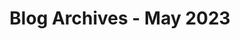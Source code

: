 ---
layout: category
title: "Blog Archives - May 2023" 
category: "year-2023"
lang: en
permalink: '/category/2023/05/'
pagination:
    enabled: true
    category: ["year-2023", "month-05"]
    permalink: /page/:num/
    locale: en
---